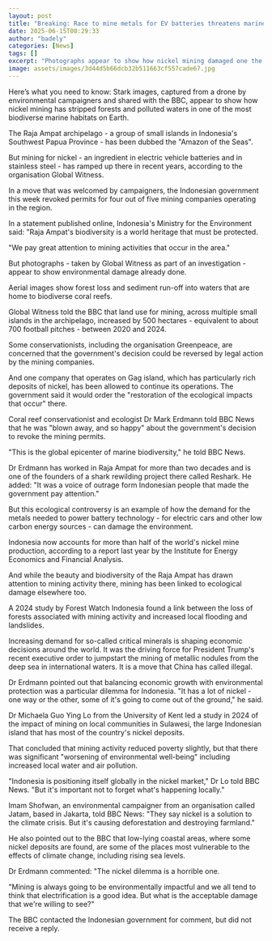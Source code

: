 ```yaml
---
layout: post
title: "Breaking: Race to mine metals for EV batteries threatens marine paradise"
date: 2025-06-15T00:29:33
author: "badely"
categories: [News]
tags: []
excerpt: "Photographs appear to show how nickel mining damaged one the world's most diverse marine environments"
image: assets/images/3d44d5b66dcb32b511663cf557cade67.jpg
---
```


Here’s what you need to know: Stark images, captured from a drone by environmental campaigners and shared with the BBC, appear to show how nickel mining has stripped forests and polluted waters in one of the most biodiverse marine habitats on Earth.

The Raja Ampat archipelago - a group of small islands in Indonesia's Southwest Papua Province - has been dubbed the "Amazon of the Seas". 

But mining for nickel - an ingredient in electric vehicle batteries and in stainless steel - has ramped up there in recent years, according to the organisation Global Witness.

In a move that was welcomed by campaigners, the Indonesian government this week revoked permits for four out of five mining companies operating in the region.

In a statement published online, Indonesia's Ministry for the Environment said: "Raja Ampat's biodiversity is a world heritage that must be protected. 

"We pay great attention to mining activities that occur in the area."

But photographs - taken by Global Witness as part of an investigation - appear to show environmental damage already done. 

Aerial images show forest loss and sediment run-off into waters that are home to  biodiverse coral reefs.

Global Witness told the BBC that land use for mining, across multiple small islands in the archipelago, increased by 500 hectares - equivalent to about 700 football pitches -  between 2020 and 2024.

Some conservationists, including the organisation Greenpeace, are concerned that the government's decision could be reversed by legal action by the mining companies. 

And one company that operates on Gag island, which has particularly rich deposits of nickel, has been allowed to continue its operations. The government said it would order the "restoration of the ecological impacts that occur" there.

Coral reef conservationist and ecologist Dr Mark Erdmann told BBC News that he was "blown away, and so happy" about the government's decision to revoke the mining permits.

"This is the global epicenter of marine biodiversity," he told BBC News. 

Dr Erdmann has worked in Raja Ampat for more than two decades and is one of the founders of a shark rewilding project there called Reshark. He added: "It was a  voice of outrage form Indonesian people that made the government pay attention."

But this ecological controversy is an example of how the demand for the metals needed to power battery technology - for electric cars and other low carbon energy sources - can damage the environment. 

Indonesia now accounts for more than half of the world's nickel mine production, according to a report last year by the Institute for Energy Economics and Financial Analysis.

And while the beauty and biodiversity of the Raja Ampat has drawn attention to mining activity there, mining has been linked to ecological damage elsewhere too. 

A 2024 study by Forest Watch Indonesia found a link between the loss of forests associated with mining activity and increased local flooding and landslides. 

Increasing demand for so-called critical minerals is shaping economic decisions around the world. It was the driving force for President Trump's recent executive order to jumpstart the mining of metallic nodules from the deep sea in international waters. It is a move that China has called illegal. 

Dr Erdmann pointed out that balancing economic growth with environmental protection was a particular dilemma for Indonesia. "It has a lot of nickel - one way or the other, some of it's going to come out of the ground," he said. 

Dr Michaela Guo Ying Lo from the University of Kent led a study in 2024 of the impact of mining on local communities in Sulawesi, the large Indonesian island that has most of the country's nickel deposits. 

That concluded that mining activity reduced poverty slightly, but that there was significant "worsening of environmental well-being" including increased local water and air pollution. 

"Indonesia is positioning itself globally in the nickel market," Dr Lo told BBC News. "But it's important not to forget what's happening locally."

Imam Shofwan, an environmental campaigner from an organisation called Jatam, based in Jakarta, told BBC News: "They say nickel is a solution to the climate crisis. But it's causing deforestation and destroying farmland."

He also pointed out to the BBC that low-lying coastal areas, where some nickel deposits are found, are some of the places most vulnerable to the effects of climate change, including rising sea levels. 

Dr Erdmann commented: "The nickel dilemma is a horrible one. 

"Mining is always going to be environmentally impactful and we all tend to think that electrification is a good idea. But what is the acceptable damage that we're willing to see?" 

The BBC contacted the Indonesian government for comment, but did not receive a reply.  

